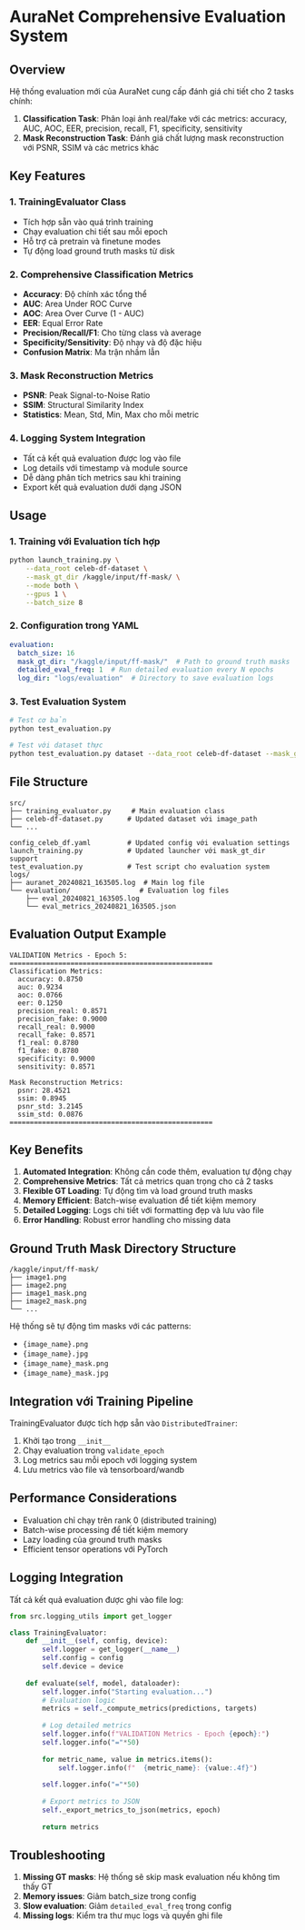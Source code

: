 # AuraNet Comprehensive Evaluation System

## Overview

Hệ thống evaluation mới của AuraNet cung cấp đánh giá chi tiết cho 2 tasks chính:

1. **Classification Task**: Phân loại ảnh real/fake với các metrics: accuracy, AUC, AOC, EER, precision, recall, F1, specificity, sensitivity
2. **Mask Reconstruction Task**: Đánh giá chất lượng mask reconstruction với PSNR, SSIM và các metrics khác

## Key Features

### 1. TrainingEvaluator Class
- Tích hợp sẵn vào quá trình training
- Chạy evaluation chi tiết sau mỗi epoch
- Hỗ trợ cả pretrain và finetune modes
- Tự động load ground truth masks từ disk

### 2. Comprehensive Classification Metrics
- **Accuracy**: Độ chính xác tổng thể
- **AUC**: Area Under ROC Curve
- **AOC**: Area Over Curve (1 - AUC)
- **EER**: Equal Error Rate
- **Precision/Recall/F1**: Cho từng class và average
- **Specificity/Sensitivity**: Độ nhạy và độ đặc hiệu
- **Confusion Matrix**: Ma trận nhầm lẫn

### 3. Mask Reconstruction Metrics
- **PSNR**: Peak Signal-to-Noise Ratio
- **SSIM**: Structural Similarity Index
- **Statistics**: Mean, Std, Min, Max cho mỗi metric

### 4. Logging System Integration
- Tất cả kết quả evaluation được log vào file 
- Log details với timestamp và module source
- Dễ dàng phân tích metrics sau khi training
- Export kết quả evaluation dưới dạng JSON

## Usage

### 1. Training với Evaluation tích hợp

```bash
python launch_training.py \
    --data_root celeb-df-dataset \
    --mask_gt_dir /kaggle/input/ff-mask/ \
    --mode both \
    --gpus 1 \
    --batch_size 8
```

### 2. Configuration trong YAML

```yaml
evaluation:
  batch_size: 16
  mask_gt_dir: "/kaggle/input/ff-mask/"  # Path to ground truth masks
  detailed_eval_freq: 1  # Run detailed evaluation every N epochs
  log_dir: "logs/evaluation"  # Directory to save evaluation logs
```

### 3. Test Evaluation System

```bash
# Test cơ bản
python test_evaluation.py

# Test với dataset thực
python test_evaluation.py dataset --data_root celeb-df-dataset --mask_gt_dir /path/to/masks
```

## File Structure

```
src/
├── training_evaluator.py     # Main evaluation class
├── celeb-df-dataset.py      # Updated dataset với image_path
└── ...

config_celeb_df.yaml         # Updated config với evaluation settings
launch_training.py           # Updated launcher với mask_gt_dir support
test_evaluation.py           # Test script cho evaluation system
logs/
├── auranet_20240821_163505.log  # Main log file
└── evaluation/                 # Evaluation log files
    ├── eval_20240821_163505.log
    └── eval_metrics_20240821_163505.json
```

## Evaluation Output Example

```
VALIDATION Metrics - Epoch 5:
==================================================
Classification Metrics:
  accuracy: 0.8750
  auc: 0.9234
  aoc: 0.0766
  eer: 0.1250
  precision_real: 0.8571
  precision_fake: 0.9000
  recall_real: 0.9000
  recall_fake: 0.8571
  f1_real: 0.8780
  f1_fake: 0.8780
  specificity: 0.9000
  sensitivity: 0.8571

Mask Reconstruction Metrics:
  psnr: 28.4521
  ssim: 0.8945
  psnr_std: 3.2145
  ssim_std: 0.0876
==================================================
```

## Key Benefits

1. **Automated Integration**: Không cần code thêm, evaluation tự động chạy
2. **Comprehensive Metrics**: Tất cả metrics quan trọng cho cả 2 tasks
3. **Flexible GT Loading**: Tự động tìm và load ground truth masks
4. **Memory Efficient**: Batch-wise evaluation để tiết kiệm memory
5. **Detailed Logging**: Logs chi tiết với formatting đẹp và lưu vào file
6. **Error Handling**: Robust error handling cho missing data

## Ground Truth Mask Directory Structure

```
/kaggle/input/ff-mask/
├── image1.png
├── image2.png
├── image1_mask.png
├── image2_mask.png
└── ...
```

Hệ thống sẽ tự động tìm masks với các patterns:
- `{image_name}.png`
- `{image_name}.jpg` 
- `{image_name}_mask.png`
- `{image_name}_mask.jpg`

## Integration với Training Pipeline

TrainingEvaluator được tích hợp sẵn vào `DistributedTrainer`:

1. Khởi tạo trong `__init__`
2. Chạy evaluation trong `validate_epoch`
3. Log metrics sau mỗi epoch với logging system
4. Lưu metrics vào file và tensorboard/wandb

## Performance Considerations

- Evaluation chỉ chạy trên rank 0 (distributed training)
- Batch-wise processing để tiết kiệm memory
- Lazy loading của ground truth masks
- Efficient tensor operations với PyTorch

## Logging Integration

Tất cả kết quả evaluation được ghi vào file log:

```python
from src.logging_utils import get_logger

class TrainingEvaluator:
    def __init__(self, config, device):
        self.logger = get_logger(__name__)
        self.config = config
        self.device = device
        
    def evaluate(self, model, dataloader):
        self.logger.info("Starting evaluation...")
        # Evaluation logic
        metrics = self._compute_metrics(predictions, targets)
        
        # Log detailed metrics
        self.logger.info(f"VALIDATION Metrics - Epoch {epoch}:")
        self.logger.info("="*50)
        
        for metric_name, value in metrics.items():
            self.logger.info(f"  {metric_name}: {value:.4f}")
            
        self.logger.info("="*50)
        
        # Export metrics to JSON
        self._export_metrics_to_json(metrics, epoch)
        
        return metrics
```

## Troubleshooting

1. **Missing GT masks**: Hệ thống sẽ skip mask evaluation nếu không tìm thấy GT
2. **Memory issues**: Giảm batch_size trong config
3. **Slow evaluation**: Giảm `detailed_eval_freq` trong config
4. **Missing logs**: Kiểm tra thư mục logs và quyền ghi file
